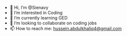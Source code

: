 - 👋 Hi, I’m @Sienavy
- 👀 I’m interested in Coding
- 🌱 I’m currently learning GED
- 💞️ I’m looking to collaborate on coding jobs
- 📫 How to reach me: hussein.abdulkhaliq4@gmail.com

<!---
Sienavy/Sienavy is a ✨ special ✨ repository because its `README.md` (this file) appears on your GitHub profile.
You can click the Preview link to take a look at your changes.
--->
